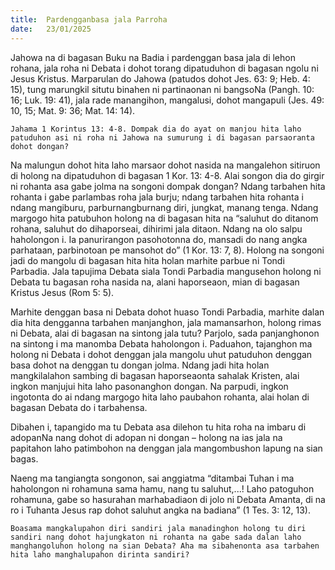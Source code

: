 ```yaml
---
title:  Pardengganbasa jala Parroha
date:   23/01/2025
---
```


Jahowa na di bagasan Buku na Badia i pardenggan basa jala di lehon rohana, jala roha ni Debata i dohot torang dipatuduhon di bagasan ngolu ni Jesus Kristus. Marparulan do Jahowa (patudos dohot Jes. 63: 9; Heb. 4: 15), tung marungkil situtu binahen ni partinaonan ni bangsoNa (Pangh. 10: 16; Luk. 19: 41), jala rade manangihon, mangalusi, dohot mangapuli (Jes. 49: 10, 15; Mat. 9: 36; Mat. 14: 14).

`Jahama 1 Korintus 13: 4-8. Dompak dia do ayat on manjou hita laho patuduhon asi ni roha ni Jahowa na sumurung i di bagasan parsaoranta dohot dongan?`

Na malungun dohot hita laho marsaor dohot nasida na mangalehon sitiruon di holong na dipatuduhon di bagasan 1 Kor. 13: 4-8. Alai songon dia do girgir ni rohanta asa gabe jolma na songoni dompak dongan? Ndang tarbahen hita rohanta i gabe parlambas roha jala burju; ndang tarbahen hita rohanta i ndang mangiburu, parburnangburnang diri, jungkat, manang tenga. Ndang margogo hita patubuhon holong na di bagasan hita na “saluhut do ditanom rohana, saluhut do dihaporseai, dihirimi jala ditaon. Ndang na olo salpu haholongon i. Ia panurirangon pasohotonna do, mansadi do nang angka parhataan, parbinotoan pe mansohot do” (1 Kor. 13: 7, 8). Holong na songoni jadi do mangolu di bagasan hita hita holan marhite parbue ni Tondi Parbadia. Jala tapujima Debata siala Tondi Parbadia mangusehon holong ni Debata tu bagasan roha nasida na, alani haporseaon, mian di bagasan Kristus Jesus (Rom 5: 5).

Marhite denggan basa ni Debata dohot huaso Tondi Parbadia, marhite dalan dia hita dengganna tarbahen manjanghon, jala mamansarhon, holong rimas ni Debata, alai di bagasan na sintong jala tutu? Parjolo, sada panjanghonon na sintong i ma manomba Debata haholongon i. Paduahon, tajanghon ma holong ni Debata i dohot denggan jala mangolu uhut patuduhon denggan basa dohot na denggan tu dongan jolma. Ndang jadi hita holan mangkilalahon sambing di bagasan haporseaonta sahalak Kristen, alai ingkon manjujui hita laho pasonanghon dongan. Na parpudi, ingkon ingotonta do ai ndang margogo hita laho paubahon rohanta, alai holan di bagasan Debata do i tarbahensa.

Dibahen i, tapangido ma tu Debata asa dilehon tu hita roha na imbaru di adopanNa nang dohot di adopan ni dongan – holong na ias jala na papitahon laho patimbohon na denggan jala mangombushon lapung na sian bagas.

Naeng ma tangiangta songonon, sai anggiatma “ditambai Tuhan i ma haholongon ni rohamuna sama hamu, nang tu saluhut,...! Laho patoguhon rohamuna, gabe so hasurahan marhabadiaon di jolo ni Debata Amanta, di na ro i Tuhanta Jesus rap dohot saluhut angka na badiana” (1 Tes. 3: 12, 13).

`Boasama mangkalupahon diri sandiri jala manadinghon holong tu diri sandiri nang dohot hajungkaton ni rohanta na gabe sada dalan laho manghangoluhon holong na sian Debata? Aha ma sibahenonta asa tarbahen hita laho manghalupahon dirinta sandiri?`